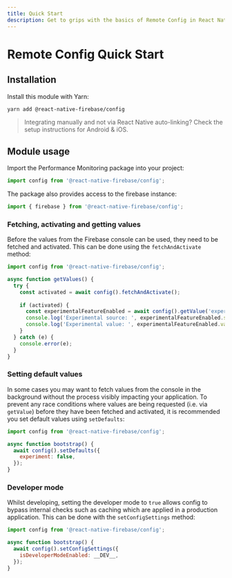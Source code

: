 ```yaml
---
title: Quick Start
description: Get to grips with the basics of Remote Config in React Native Firebase
---
```


# Remote Config Quick Start

## Installation

Install this module with Yarn:

```bash
yarn add @react-native-firebase/config
```

> Integrating manually and not via React Native auto-linking? Check the setup instructions for <Anchor version group href="/android">Android</Anchor> & <Anchor version group href="/ios">iOS</Anchor>.

## Module usage

Import the Performance Monitoring package into your project:

```js
import config from '@react-native-firebase/config';
```

The package also provides access to the firebase instance:

```js
import { firebase } from '@react-native-firebase/config';
```

### Fetching, activating and getting values

Before the values from the Firebase console can be used, they need to be fetched and activated. This can be done using
the `fetchAndActivate` method:

```js
import config from '@react-native-firebase/config';

async function getValues() {
  try {
    const activated = await config().fetchAndActivate();
    
    if (activated) {
      const experimentalFeatureEnabled = await config().getValue('experiment');
      console.log('Experimental source: ', experimentalFeatureEnabled.source);
      console.log('Experimental value: ', experimentalFeatureEnabled.value);
    }
  } catch (e) {
    console.error(e);
  }
}
```

### Setting default values

In some cases you may want to fetch values from the console in the background without the process visibly impacting
your application. To prevent any race conditions where values are being requested (i.e. via `getValue`) before they
have been fetched and activated, it is recommended you set default values using `setDefaults`:

```js
import config from '@react-native-firebase/config';

async function bootstrap() {
  await config().setDefaults({
    experiment: false,
  });
}
```

### Developer mode

Whilst developing, setting the developer mode to `true` allows config to bypass internal checks such as caching
which are applied in a production application. This can be done with the `setConfigSettings` method:

```js
import config from '@react-native-firebase/config';

async function bootstrap() {
  await config().setConfigSettings({
    isDeveloperModeEnabled: __DEV__,
  });
}
```
